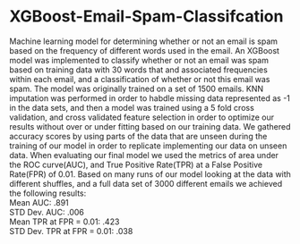 # XGBoost-Email-Spam-Classifcation
Machine learning model for determining whether or not an email is spam based on the frequency of different words used in the email.
An XGBoost model was implemented to classify whether or not an email was spam based on training data with 30 words that and associated frequencies within each email, and a classification of whether or not this email was spam. The model was originally trained on a set of 1500 emails. KNN imputation was performed in order to habdle missing data represented as -1 in the data sets, and then a model was trained using a 5 fold cross validation, and cross validated feature selection in order to optimize our results without over or under fitting based on our training data. We gathered accuracy scores by using parts of the data that are unseen during the training of our model in order to replicate implementing our data on unseen data. 
When evaluating our final model we used the metrics of area under the ROC curve(AUC), and True Positive Rate(TPR) at a False Positive Rate(FPR) of 0.01. Based on many runs of our model looking at the data with different shuffles, and a full data set of 3000 different emails we achieved the following results: <br/>
Mean AUC: .891 <br/>
STD Dev. AUC: .006 <br/>
Mean TPR at FPR = 0.01: .423 <br/>
STD Dev. TPR at FPR = 0.01: .038 <br/>
